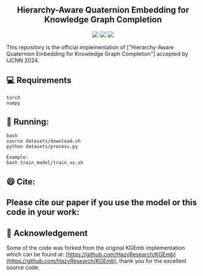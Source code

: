 
<h2 align="center">
Hierarchy-Aware Quaternion Embedding for Knowledge Graph Completion
</h2>

<p align="center">
    <img src="https://img.shields.io/badge/version-1.0.1-blue">
    <img src="https://img.shields.io/badge/PyTorch-%23EE4C2C.svg?e&logo=PyTorch&logoColor=white">
    <a href="https://2024.ieeewcci.org/"><img src="https://img.shields.io/badge/IJCNN-2024-%23bd9f65?labelColor=%2377BBDD&color=3388bb"></a>
</p>

This repository is the official implementation of ["Hierarchy-Aware Quaternion Embedding for Knowledge Graph Completion"] accepted by IJCNN 2024.

## 💻 Requirements
    torch
    numpy

## 🚀 Running:
    bash
    source datasets/download.sh
    python datasets/process.py
    
    Example:
    bash train_model/train_xx.sh

    
## 😄 Cite:
## Please cite our paper if you use the model or this code in your work:

    
      

## 🤝 Acknowledgement
Some of the code was forked from the original KGEmb implementation which can be found at: [https://github.com/HazyResearch/KGEmb](https://github.com/HazyResearch/KGEmb), thank you for the excellent source code.





